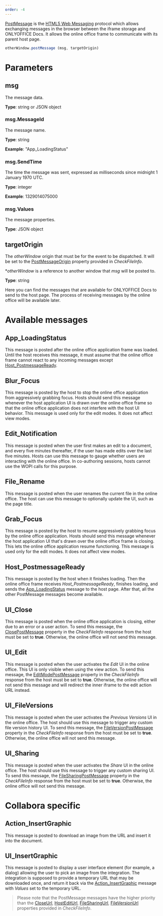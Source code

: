 ```yaml
---
order: -4
---
```


[PostMessage](https://docs.microsoft.com/en-us/microsoft-365/cloud-storage-partner-program/online/scenarios/postmessage) is the [HTML5 Web Messaging](https://html.spec.whatwg.org/multipage/web-messaging.html#posting-messages) protocol which allows exchanging messages in the browser between the iframe storage and ONLYOFFICE Docs. It allows the online office frame to communicate with its parent host page.

``` javascript
otherWindow.postMessage (msg, targetOrigin)
```

# Parameters

## msg

The message data.

**Type**: string or JSON object


### msg.MessageId

The message name.

**Type**: string

**Example**: "App\_LoadingStatus"


### msg.SendTime

The time the message was sent, expressed as milliseconds since midnight 1 January 1970 UTC.

**Type**: integer

**Example**: 1329014075000


### msg.Values

The message properties.

**Type**: JSON object


## targetOrigin

The *otherWindow* origin that must be for the event to be dispatched. It will be set to the [PostMessageOrigin](../WOPI%20REST%20API/CheckFileInfo/index.md#postmessageorigin) property provided in *CheckFileInfo*.

\**otherWindow* is a reference to another window that *msg* will be posted to.

**Type**: string


Here you can find the messages that are available for ONLYOFFICE Docs to send to the host page. The process of receiving messages by the online office will be available later.

# Available messages

## App\_LoadingStatus

This message is posted after the online office application frame was loaded. Until the host receives this message, it must assume that the online office frame cannot react to any incoming messages except [Host\_PostmessageReady](#host_postmessageready).


## Blur\_Focus

This message is posted by the host to stop the online office application from aggressively grabbing focus. Hosts should send this message whenever the host application UI is drawn over the online office frame so that the online office application does not interfere with the host UI behavior. This message is used only for the edit modes. It does not affect view modes.


## Edit\_Notification

This message is posted when the user first makes an edit to a document, and every five minutes thereafter, if the user has made edits over the last five minutes. Hosts can use this message to gauge whether users are interacting with the online office. In co-authoring sessions, hosts cannot use the WOPI calls for this purpose.


## File\_Rename

This message is posted when the user renames the current file in the online office. The host can use this message to optionally update the UI, such as the page title.


## Grab\_Focus

This message is posted by the host to resume aggressively grabbing focus by the online office application. Hosts should send this message whenever the host application UI that's drawn over the online office frame is closing. This lets the online office application resume functioning. This message is used only for the edit modes. It does not affect view modes.


## Host\_PostmessageReady

This message is posted by the host when it finishes loading. Then the online office frame receives *Host\_PostmessageReady*, finishes loading, and sends the [App\_LoadingStatus](#app_loadingstatus) message to the host page. After that, all the other PostMessage messages become available.


## UI\_Close

This message is posted when the online office application is closing, either due to an error or a user action. To send this message, the [ClosePostMessage](../WOPI%20REST%20API/CheckFileInfo/index.md#closepostmessage) property in the *CheckFileInfo* response from the host must be set to **true**. Otherwise, the online office will not send this message.


## UI\_Edit

This message is posted when the user activates the *Edit* UI in the online office. This UI is only visible when using the view action. To send this message, the [EditModePostMessage](../WOPI%20REST%20API/CheckFileInfo/index.md#editmodepostmessage) property in the *CheckFileInfo* response from the host must be set to **true**. Otherwise, the online office will not send this message and will redirect the inner iframe to the edit action URL instead.


## UI\_FileVersions

This message is posted when the user activates the *Previous Versions* UI in the online office. The host should use this message to trigger any custom file version history UI. To send this message, the [FileVersionPostMessage](../WOPI%20REST%20API/CheckFileInfo/index.md#fileversionpostmessage) property in the *CheckFileInfo* response from the host must be set to **true**. Otherwise, the online office will not send this message.


## UI\_Sharing

This message is posted when the user activates the *Share* UI in the online office. The host should use this message to trigger any custom sharing UI. To send this message, the [FileSharingPostMessage](../WOPI%20REST%20API/CheckFileInfo/index.md#filesharingpostmessage) property in the *CheckFileInfo* response from the host must be set to **true**. Otherwise, the online office will not send this message.


# Collabora specific

## Action\_InsertGraphic

This message is posted to download an image from the URL and insert it into the document.


## UI\_InsertGraphic

This message is posted to display a user interface element (for example, a dialog) allowing the user to pick an image from the integration. The integration is supposed to provide a temporary URL that may be downloaded once, and return it back via the [Action\_InsertGraphic](#action_insertgraphic) message with *Values* set to the temporary URL.


> Please note that the PostMessage messages have the higher priority than the [CloseUrl](../WOPI%20REST%20API/CheckFileInfo/index.md#closeurl), [HostEditUrl](../WOPI%20REST%20API/CheckFileInfo/index.md#hostediturl), [FileSharingUrl](../WOPI%20REST%20API/CheckFileInfo/index.md#filesharingurl), [FileVersionUrl](../WOPI%20REST%20API/CheckFileInfo/index.md#fileversionurl) properties provided in *CheckFileInfo*.
